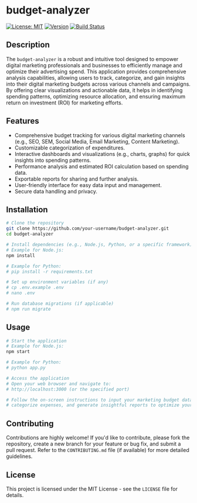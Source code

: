 # budget-analyzer

[![License: MIT](https://img.shields.io/badge/License-MIT-yellow.svg)](https://opensource.org/licenses/MIT)
[![Version](https://img.shields.io/badge/version-1.0.0-blue.svg)](https://github.com/your-username/budget-analyzer/releases)
[![Build Status](https://img.shields.io/badge/build-passing-brightgreen.svg)](https://github.com/your-username/budget-analyzer/actions)

## Description

The `budget-analyzer` is a robust and intuitive tool designed to empower digital marketing professionals and businesses to efficiently manage and optimize their advertising spend. This application provides comprehensive analysis capabilities, allowing users to track, categorize, and gain insights into their digital marketing budgets across various channels and campaigns. By offering clear visualizations and actionable data, it helps in identifying spending patterns, optimizing resource allocation, and ensuring maximum return on investment (ROI) for marketing efforts.

## Features

*   Comprehensive budget tracking for various digital marketing channels (e.g., SEO, SEM, Social Media, Email Marketing, Content Marketing).
*   Customizable categorization of expenditures.
*   Interactive dashboards and visualizations (e.g., charts, graphs) for quick insights into spending patterns.
*   Performance analysis and estimated ROI calculation based on spending data.
*   Exportable reports for sharing and further analysis.
*   User-friendly interface for easy data input and management.
*   Secure data handling and privacy.

## Installation

```bash
# Clone the repository
git clone https://github.com/your-username/budget-analyzer.git
cd budget-analyzer

# Install dependencies (e.g., Node.js, Python, or a specific framework)
# Example for Node.js:
npm install

# Example for Python:
# pip install -r requirements.txt

# Set up environment variables (if any)
# cp .env.example .env
# nano .env

# Run database migrations (if applicable)
# npm run migrate
```

## Usage

```bash
# Start the application
# Example for Node.js:
npm start

# Example for Python:
# python app.py

# Access the application
# Open your web browser and navigate to:
# http://localhost:3000 (or the specified port)

# Follow the on-screen instructions to input your marketing budget data,
# categorize expenses, and generate insightful reports to optimize your digital marketing spend.
```

## Contributing

Contributions are highly welcome! If you'd like to contribute, please fork the repository, create a new branch for your feature or bug fix, and submit a pull request. Refer to the `CONTRIBUTING.md` file (if available) for more detailed guidelines.

## License

This project is licensed under the MIT License - see the `LICENSE` file for details.